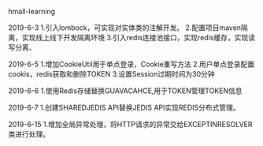 hmall-learning



2019-6-3
1.引入lombock，可实现对实体类的注解开发。
2.配置项目maven隔离，实现线上线下开发隔离环境
3.引入redis连接池接口，实现redis缓存，实现读写分离、

2019-6-5
1.增加CookieUtil用于单点登录，Cookie重写方法
2.用户单点登录配置cookis，redis获取和删除TOKEN
3.设置Session过期时间为30分钟


2019-6-6
1.使用Redis存储替换GUAVACAHCE,用于TOKEN管理TOKEN信息

2019-6-7
1.创建SHAREDJEDIS API替换JEDIS API实现REDIS分布式管理。

2019-6-15
1.增加全局异常处理，将HTTP请求的异常交给EXCEPTINRESOLVER类进行处理。